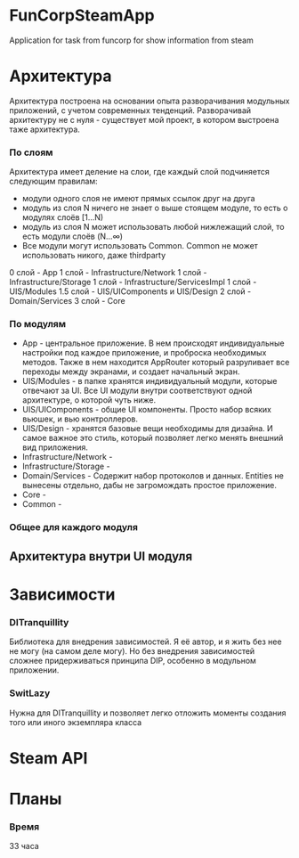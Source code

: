 # FunCorpSteamApp
Application for task from funcorp for show information from steam


# Архитектура
Архитектура построена на основании опыта разворачивания модульных приложений, с учетом современных тенденций.
Разворачивай архитектуру не с нуля - существует мой проект, в котором выстроена таже архитектура.

### По слоям
Архитектура имеет деление на слои, где каждый слой подчиняется следующим правилам:
* модули одного слоя не имеют прямых ссылок друг на друга
* модуль из слоя N ничего не знает о выше стоящем модуле, то есть о модулях слоёв [1...N)
* модуль из слоя N может использовать любой нижлежащий слой, то есть модули слоёв (N...∞)
* Все модули могут использовать Common. Common не может использовать никого, даже thirdparty

0 слой - App
1 слой - Infrastructure/Network
1 слой - Infrastructure/Storage
1 слой - Infrastructure/ServicesImpl
1 слой - UIS/Modules
1.5 слой - UIS/UIComponents и UIS/Design
2 слой - Domain/Services 
3 слой - Core

### По модулям
* App - центральное приложение. В нем происходят индивидуальные настройки под каждое приложение, и проброска необходимых методов. Также в нем находится AppRouter который разруливает все переходы между экранами, и создает начальный экран.
* UIS/Modules - в папке хранятся индивидуальный модули, которые отвечают за UI. Все UI модули внутри соответствуют одной архитектуре, о которой чуть ниже.
* UIS/UIComponents - общие UI компоненты. Просто набор всяких вьюшек, и вью контроллеров.
* UIS/Design - хранятся базовые вещи необходимы для дизайна. И самое важное это стиль, который позволяет легко менять внешний вид приложения.
* Infrastructure/Network - 
* Infrastructure/Storage - 
* Domain/Services - Содержит набор протоколов и данных. Entities не вынесены отдельно, дабы не загромождать простое приложение.
* Core -
* Common -

### Общее для каждого модуля

## Архитектура внутри UI модуля

# Зависимости
### DITranquillity
Библиотека для внедрения зависимостей. Я её автор, и я жить без нее не могу (на самом деле могу). Но без внедрения зависимостей сложнее придерживаться принципа DIP, особенно в модульном приложении.

### SwitLazy
Нужна для DITranquillity и позволяет легко отложить моменты создания того или иного экземпляра класса

# Steam API

# Планы

### Время
33 часа
